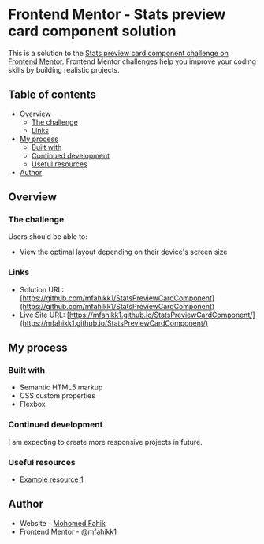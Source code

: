 # Frontend Mentor - Stats preview card component solution

This is a solution to the [Stats preview card component challenge on Frontend Mentor](https://www.frontendmentor.io/challenges/stats-preview-card-component-8JqbgoU62). Frontend Mentor challenges help you improve your coding skills by building realistic projects. 

## Table of contents

- [Overview](#overview)
  - [The challenge](#the-challenge)
  - [Links](#links)
- [My process](#my-process)
  - [Built with](#built-with)
  - [Continued development](#continued-development)
  - [Useful resources](#useful-resources)
- [Author](#author)


## Overview

### The challenge

Users should be able to:

- View the optimal layout depending on their device's screen size


### Links

- Solution URL: [https://github.com/mfahikk1/StatsPreviewCardComponent](https://github.com/mfahikk1/StatsPreviewCardComponent)
- Live Site URL: [https://mfahikk1.github.io/StatsPreviewCardComponent/](https://mfahikk1.github.io/StatsPreviewCardComponent/)

## My process

### Built with

- Semantic HTML5 markup
- CSS custom properties
- Flexbox


### Continued development

I am expecting to create more responsive projects in future.

### Useful resources

- [Example resource 1](https://www.youtube.com/watch?v=2tlbKm8_4mg) 


## Author

- Website - [Mohomed Fahik](https://www.your-site.com)
- Frontend Mentor - [@mfahikk1](https://www.frontendmentor.io/profile/mfahikk1)
